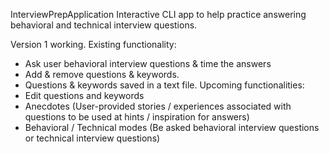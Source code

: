 InterviewPrepApplication
Interactive CLI app to help practice answering behavioral and technical interview questions. 

Version 1 working.
Existing functionality:
  - Ask user behavioral interview questions & time the answers
  - Add & remove questions & keywords.
  - Questions & keywords saved in a text file.
Upcoming functionalities:
  - Edit questions and keywords
  - Anecdotes (User-provided stories / experiences associated with questions to be used at hints / inspiration for answers)
  - Behavioral / Technical modes (Be asked behavioral interview questions or technical interview questions)
 
